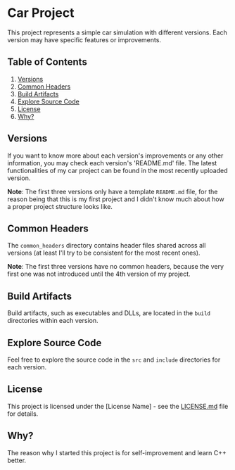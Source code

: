 # Car Project

This project represents a simple car simulation with different versions. Each version may have specific features or improvements.

## Table of Contents

1. [Versions](#versions)
2. [Common Headers](#common-headers)
3. [Build Artifacts](#build-artifacts)
4. [Explore Source Code](#explore-source-code)
5. [License](#license)
6. [Why?](#why)

## Versions

If you want to know more about each version's improvements or any other information, you may check each version's 'README.md' file. The latest functionalities of my car project can be found in the most recently uploaded version.

**Note**: The first three versions only have a template `README.md` file, for the reason being that this is my first project and I didn't know much about how a proper project structure looks like.

## Common Headers

The `common_headers` directory contains header files shared across all versions (at least I'll try to be consistent for the most recent ones).

**Note**: The first three versions have no common headers, because the very first one was not introduced until the 4th version of my project.

## Build Artifacts

Build artifacts, such as executables and DLLs, are located in the `build` directories within each version.

## Explore Source Code

Feel free to explore the source code in the `src` and `include` directories for each version.

## License

This project is licensed under the [License Name] - see the [LICENSE.md](LICENSE.md) file for details.

## Why?

The reason why I started this project is for self-improvement and learn C++ better.
